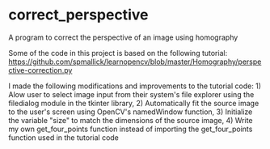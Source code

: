 # correct_perspective
A program to correct the perspective of an image using homography

Some of the code in this project is based on the following tutorial: https://github.com/spmallick/learnopencv/blob/master/Homography/perspective-correction.py

I made the following modifications and improvements to the tutorial code: 1) Alow user to select image input from their system's file explorer using the filedialog module in the tkinter library, 2) Automatically fit the source image to the user's screen using OpenCV's namedWindow function, 3) Initialize the variable "size" to match the dimensions of the source image, 4) Write my own get_four_points function instead of importing the get_four_points function used in the tutorial code
